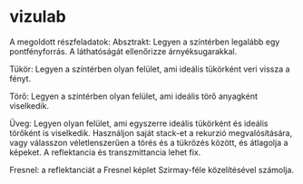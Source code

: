 # vizulab
A megoldott részfeladatok:
Absztrakt: Legyen a színtérben legalább egy pontfényforrás. A láthatóságát ellenőrizze árnyéksugarakkal.

Tükör: Legyen a színtérben olyan felület, ami ideális tükörként veri vissza a fényt.

Törő: Legyen a színtérben olyan felület, ami ideális törő anyagként viselkedik.

Üveg: Legyen olyan felület, ami egyszerre ideális tükörként és ideális törőként is viselkedik. Használjon saját stack-et a rekurzió megvalósítására, vagy válasszon véletlenszerűen a törés és a tükrözés között, és átlagolja a képeket. A reflektancia és transzmittancia lehet fix.

Fresnel: a reflektanciát a Fresnel képlet Szirmay-féle közelítésével számolja.